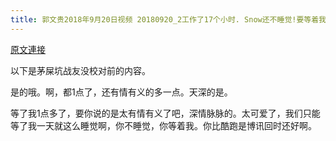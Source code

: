 ```yaml
---
title: 郭文贵2018年9月20日视频 20180920_2工作了17个小时. Snow还不睡觉!要等着我狗情胜人味, 比那些伪类强多了!
---
```


[原文連接](https://gnews.org/ThreadView/53478279)

以下是茅屎坑战友没校对前的内容。

  是的哦。啊，都1点了，还有情有义的多一点。天深的是。

  等了我1点多了，要你说的是太有情有义了吧，深情脉脉的。太可爱了，我们只能等了我一天就这么睡觉啊，你不睡觉，你等着我。你比酷跑是博讯回时还好啊。
